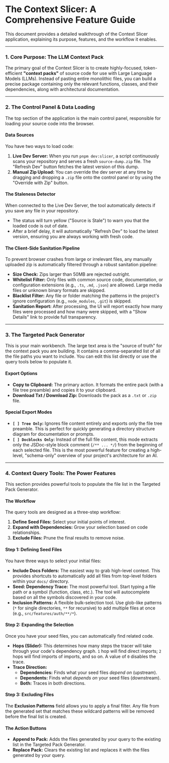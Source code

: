# The Context Slicer: A Comprehensive Feature Guide

This document provides a detailed walkthrough of the Context Slicer application, explaining its purpose, features, and the workflow it enables.

---

### **1. Core Purpose: The LLM Context Pack**

The primary goal of the Context Slicer is to create highly-focused, token-efficient **"context packs"** of source code for use with Large Language Models (LLMs). Instead of pasting entire monolithic files, you can build a precise package containing only the relevant functions, classes, and their dependencies, along with architectural documentation.

---

### **2. The Control Panel & Data Loading**

The top section of the application is the main control panel, responsible for loading your source code into the browser.

#### **Data Sources**

You have two ways to load code:

1.  **Live Dev Server:** When you run `pnpm dev:slicer`, a script continuously scans your repository and serves a fresh `source-dump.zip` file. The "Refresh Dev" button fetches the latest version of this dump.
2.  **Manual Zip Upload:** You can override the dev server at any time by dragging and dropping a `.zip` file onto the control panel or by using the "Override with Zip" button.

#### **The Staleness Detector**

When connected to the Live Dev Server, the tool automatically detects if you save any file in your repository.
*   The status will turn yellow ("Source is Stale") to warn you that the loaded code is out of date.
*   After a brief delay, it will automatically "Refresh Dev" to load the latest version, ensuring you are always working with fresh code.

#### **The Client-Side Sanitation Pipeline**

To prevent browser crashes from large or irrelevant files, any manually uploaded zip is automatically filtered through a robust sanitation pipeline:
*   **Size Check:** Zips larger than 50MB are rejected outright.
*   **Whitelist Filter:** Only files with common source code, documentation, or configuration extensions (e.g., `.ts`, `.md`, `.json`) are allowed. Large media files or unknown binary formats are skipped.
*   **Blacklist Filter:** Any file or folder matching the patterns in the project's ignore configuration (e.g., `node_modules`, `.git`) is skipped.
*   **Sanitation Report:** After processing, the UI will report exactly how many files were processed and how many were skipped, with a "Show Details" link to provide full transparency.

---

### **3. The Targeted Pack Generator**

This is your main workbench. The large text area is the "source of truth" for the context pack you are building. It contains a comma-separated list of all the file paths you want to include. You can edit this list directly or use the query tools below to populate it.

#### **Export Options**

*   **Copy to Clipboard:** The primary action. It formats the entire pack (with a file tree preamble) and copies it to your clipboard.
*   **Download Txt / Download Zip:** Downloads the pack as a `.txt` or `.zip` file.

#### **Special Export Modes**

*   **`[ ] Tree Only`:** Ignores file content entirely and exports only the file tree preamble. This is perfect for quickly generating a directory structure diagram for documentation or prompts.
*   **`[ ] Docblocks Only`:** Instead of the full file content, this mode extracts only the JSDoc-style block comment (`/** ... */`) from the beginning of each selected file. This is the most powerful feature for creating a high-level, "schema-only" overview of your project's architecture for an AI.

---

### **4. Context Query Tools: The Power Features**

This section provides powerful tools to populate the file list in the Targeted Pack Generator.

#### **The Workflow**

The query tools are designed as a three-step workflow:
1.  **Define Seed Files:** Select your initial points of interest.
2.  **Expand with Dependencies:** Grow your selection based on code relationships.
3.  **Exclude Files:** Prune the final results to remove noise.

#### **Step 1: Defining Seed Files**

You have three ways to select your initial files:

*   **Include Docs Folders:** The easiest way to grab high-level context. This provides shortcuts to automatically add all files from top-level folders within your `docs/` directory.
*   **Seed: Dependency Trace:** The most powerful tool. Start typing a file path or a symbol (function, class, etc.). The tool will autocomplete based on all the symbols discovered in your code.
*   **Inclusion Patterns:** A flexible bulk-selection tool. Use glob-like patterns (`*` for single directories, `**` for recursive) to add multiple files at once (e.g., `src/features/auth/**/*`).

#### **Step 2: Expanding the Selection**

Once you have your seed files, you can automatically find related code.
*   **Hops (Slider):** This determines how many steps the tracer will take through your code's dependency graph. `1` hop will find direct imports; `2` hops will find imports of imports, and so on. A value of `0` disables the trace.
*   **Trace Direction:**
    *   **Dependencies:** Finds what your seed files *depend on* (upstream).
    *   **Dependents:** Finds what *depends on* your seed files (downstream).
    *   **Both:** Traces in both directions.

#### **Step 3: Excluding Files**

The **Exclusion Patterns** field allows you to apply a final filter. Any file from the generated set that matches these wildcard patterns will be removed before the final list is created.

#### **The Action Buttons**

*   **Append to Pack:** Adds the files generated by your query to the existing list in the Targeted Pack Generator.
*   **Replace Pack:** Clears the existing list and replaces it with the files generated by your query.
